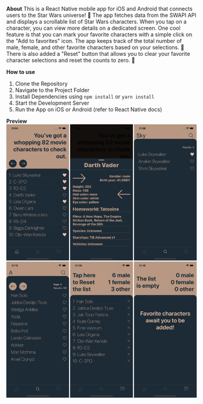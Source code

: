 **About**
This is a React Native mobile app for iOS and Android that connects users to the Star Wars universe! 🌌 The app fetches data from the SWAPI API and displays a scrollable list of Star Wars characters. When you tap on a character, you can view more details on a dedicated screen. One cool feature is that you can mark your favorite characters with a simple click on the "Add to favorites" icon. The app keeps track of the total number of male, female, and other favorite characters based on your selections. 👾There is also added a "Reset" button that allows you to clear your favorite character selections and reset the counts to zero. 🔁

**How to use**
1. Clone the Repository
2. Navigate to the Project Folder
3. Install Dependencies using `npm install` or `yarn install`
4. Start the Development Server
5. Run the App on iOS or Android (refer to React Native docs)

**Preview**
![](./src/assets/images/preview.jpg)